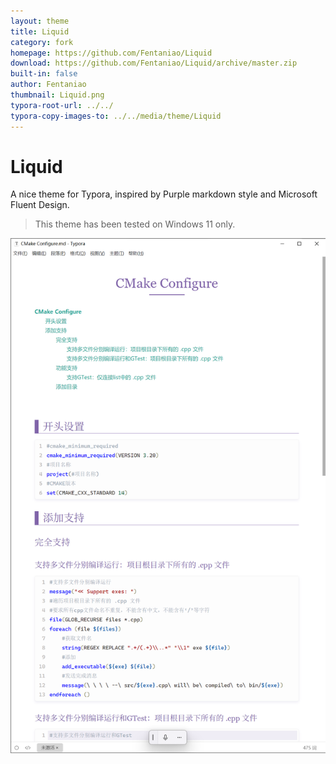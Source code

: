 ```yaml
---
layout: theme
title: Liquid
category: fork
homepage: https://github.com/Fentaniao/Liquid
download: https://github.com/Fentaniao/Liquid/archive/master.zip
built-in: false
author: Fentaniao
thumbnail: Liquid.png
typora-root-url: ../../
typora-copy-images-to: ../../media/theme/Liquid
---
```

# Liquid

A nice theme for Typora, inspired by Purple markdown style and Microsoft Fluent Design.

> This theme has been tested on Windows 11 only.

![preview1](/media/theme/Liquid/preview1.png)
